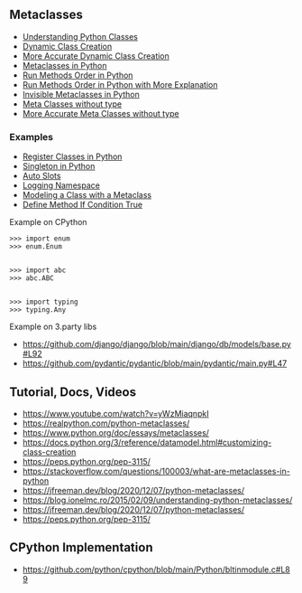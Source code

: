 ## Metaclasses

- [Understanding Python Classes](./docs/understanding-python-classes.md)
- [Dynamic Class Creation](./docs/dynamic-class-creation.md)
- [More Accurate Dynamic Class Creation](./docs/more-accurate-dynamic-class-creation.md)
- [Metaclasses in Python](./docs/metaclasses-in-python.md)
- [Run Methods Order in Python](./docs/run-methods-order-in-python.md)
- [Run Methods Order in Python with More Explanation](./docs/run-methods-order-in-python-with-more-explanation.md)
- [Invisible Metaclasses in Python](./docs/invisible-metaclasses-in-python.md)
- [Meta Classes without type](./docs/meta-classes-without-type.md)
- [More Accurate Meta Classes without type](./docs/more-accurate-meta-classes-without-type.md)

### Examples

- [Register Classes in Python](./examples/register_classes_in_python.py)
- [Singleton in Python](./examples/singleton_in_python.py)
- [Auto Slots ](./examples/auto_slots.py)
- [Logging Namespace](./examples/logging_namespace.py)
- [Modeling a Class with a Metaclass](./examples/modeling_a_class_with_a_metaclass.py)
- [Define Method If Condition True](./examples/define_method_if_condition_true.py)

Example on CPython

```shell
>>> import enum
>>> enum.Enum


>>> import abc
>>> abc.ABC


>>> import typing
>>> typing.Any
```

Example on 3.party libs

- https://github.com/django/django/blob/main/django/db/models/base.py#L92
- https://github.com/pydantic/pydantic/blob/main/pydantic/main.py#L47

## Tutorial, Docs, Videos

- https://www.youtube.com/watch?v=yWzMiaqnpkI
- https://realpython.com/python-metaclasses/
- https://www.python.org/doc/essays/metaclasses/
- https://docs.python.org/3/reference/datamodel.html#customizing-class-creation
- https://peps.python.org/pep-3115/
- https://stackoverflow.com/questions/100003/what-are-metaclasses-in-python
- https://jfreeman.dev/blog/2020/12/07/python-metaclasses/
- https://blog.ionelmc.ro/2015/02/09/understanding-python-metaclasses/
- https://jfreeman.dev/blog/2020/12/07/python-metaclasses/
- https://peps.python.org/pep-3115/

## CPython Implementation

- https://github.com/python/cpython/blob/main/Python/bltinmodule.c#L89
